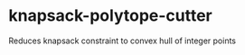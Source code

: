 knapsack-polytope-cutter
========================

Reduces knapsack constraint to convex hull of integer points
